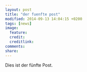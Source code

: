 ```yaml
---
layout: post
title: "der fuenfte post"
modified: 2014-09-13 14:04:15 +0200
tags: [news]
image:
  feature: 
  credit: 
  creditlink: 
comments: 
share: 
---
```

Dies ist der fünfte Post.

